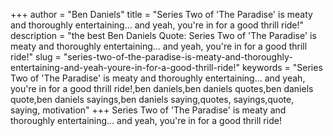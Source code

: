 +++
author = "Ben Daniels"
title = "Series Two of 'The Paradise' is meaty and thoroughly entertaining... and yeah, you're in for a good thrill ride!"
description = "the best Ben Daniels Quote: Series Two of 'The Paradise' is meaty and thoroughly entertaining... and yeah, you're in for a good thrill ride!"
slug = "series-two-of-the-paradise-is-meaty-and-thoroughly-entertaining-and-yeah-youre-in-for-a-good-thrill-ride!"
keywords = "Series Two of 'The Paradise' is meaty and thoroughly entertaining... and yeah, you're in for a good thrill ride!,ben daniels,ben daniels quotes,ben daniels quote,ben daniels sayings,ben daniels saying,quotes, sayings,quote, saying, motivation"
+++
Series Two of 'The Paradise' is meaty and thoroughly entertaining... and yeah, you're in for a good thrill ride!
